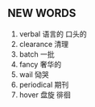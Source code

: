 ## NEW WORDS

1. verbal 语言的 口头的
2. clearance 清理
3. batch 一批
4. fancy 奢华的
5. wail 恸哭
6. periodical 期刊
7. hover 盘旋 徘徊
